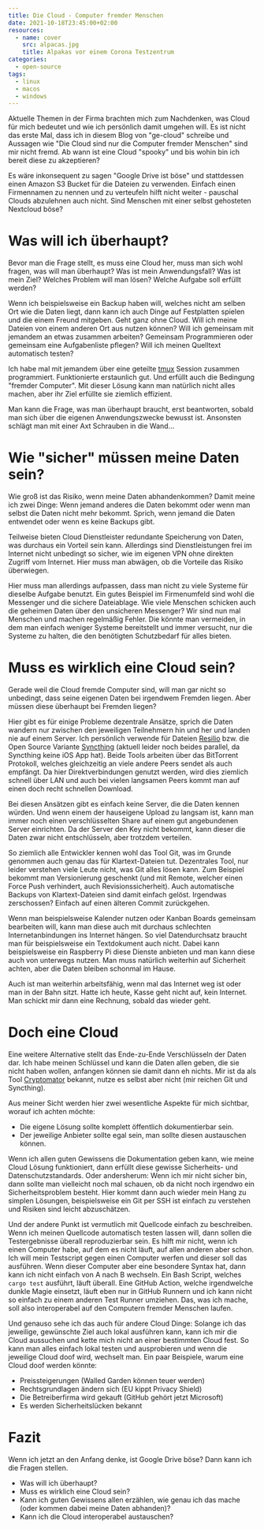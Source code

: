 ```yaml
---
title: Die Cloud - Computer fremder Menschen
date: 2021-10-18T23:45:00+02:00
resources:
  - name: cover
    src: alpacas.jpg
    title: Alpakas vor einem Corona Testzentrum
categories:
  - open-source
tags:
  - linux
  - macos
  - windows
---
```

Aktuelle Themen in der Firma brachten mich zum Nachdenken, was Cloud für mich bedeutet und wie ich persönlich damit umgehen will.
Es ist nicht das erste Mal, dass ich in diesem Blog von "ge-cloud" schreibe und Aussagen wie "Die Cloud sind nur die Computer fremder Menschen" sind mir nicht fremd.
Ab wann ist eine Cloud "spooky" und bis wohin bin ich bereit diese zu akzeptieren?

Es wäre inkonsequent zu sagen "Google Drive ist böse" und stattdessen einen Amazon S3 Bucket für die Dateien zu verwenden.
Einfach einen Firmennamen zu nennen und zu verteufeln hilft nicht weiter - pauschal Clouds abzulehnen auch nicht.
Sind Menschen mit einer selbst gehosteten Nextcloud böse?

# Was will ich überhaupt?

Bevor man die Frage stellt, es muss eine Cloud her, muss man sich wohl fragen, was will man überhaupt?
Was ist mein Anwendungsfall?
Was ist mein Ziel?
Welches Problem will man lösen?
Welche Aufgabe soll erfüllt werden?

Wenn ich beispielsweise ein Backup haben will, welches nicht am selben Ort wie die Daten liegt, dann kann ich auch Dinge auf Festplatten spielen und die einem Freund mitgeben.
Geht ganz ohne Cloud.
Will ich meine Dateien von einem anderen Ort aus nutzen können?
Will ich gemeinsam mit jemandem an etwas zusammen arbeiten?
Gemeinsam Programmieren oder gemeinsam eine Aufgabenliste pflegen?
Will ich meinen Quelltext automatisch testen?

Ich habe mal mit jemandem über eine geteilte [tmux](https://github.com/tmux/tmux/wiki) Session zusammen programmiert.
Funktionierte erstaunlich gut.
Und erfüllt auch die Bedingung "fremder Computer".
Mit dieser Lösung kann man natürlich nicht alles machen, aber ihr Ziel erfüllte sie ziemlich effizient.

Man kann die Frage, was man überhaupt braucht, erst beantworten, sobald man sich über die eigenen Anwendungszwecke bewusst ist.
Ansonsten schlägt man mit einer Axt Schrauben in die Wand…

# Wie "sicher" müssen meine Daten sein?

Wie groß ist das Risiko, wenn meine Daten abhandenkommen?
Damit meine ich zwei Dinge: Wenn jemand anderes die Daten bekommt oder wenn man selbst die Daten nicht mehr bekommt.
Sprich, wenn jemand die Daten entwendet oder wenn es keine Backups gibt.

Teilweise bieten Cloud Dienstleister redundante Speicherung von Daten, was durchaus ein Vorteil sein kann.
Allerdings sind Dienstleistungen frei im Internet nicht unbedingt so sicher, wie im eigenen VPN ohne direkten Zugriff vom Internet.
Hier muss man abwägen, ob die Vorteile das Risiko überwiegen.

Hier muss man allerdings aufpassen, dass man nicht zu viele Systeme für dieselbe Aufgabe benutzt.
Ein gutes Beispiel im Firmenumfeld sind wohl die Messenger und die sichere Dateiablage.
Wie viele Menschen schicken auch die geheimen Daten über den unsicheren Messenger?
Wir sind nun mal Menschen und machen regelmäßig Fehler.
Die könnte man vermeiden, in dem man einfach weniger Systeme bereitstellt und immer versucht, nur die Systeme zu halten, die den benötigten Schutzbedarf für alles bieten.

# Muss es wirklich eine Cloud sein?

Gerade weil die Cloud fremde Computer sind, will man gar nicht so unbedingt, dass seine eigenen Daten bei irgendwem Fremden liegen.
Aber müssen diese überhaupt bei Fremden liegen?

Hier gibt es für einige Probleme dezentrale Ansätze, sprich die Daten wandern nur zwischen den jeweiligen Teilnehmern hin und her und landen nie auf einem Server.
Ich persönlich verwende für Dateien [Resilio](https://www.resilio.com/) bzw. die Open Source Variante [Syncthing](https://syncthing.net) (aktuell leider noch beides parallel, da Syncthing keine iOS App hat).
Beide Tools arbeiten über das BitTorrent Protokoll, welches gleichzeitig an viele andere Peers sendet als auch empfängt.
Da hier Direktverbindungen genutzt werden, wird dies ziemlich schnell über LAN und auch bei vielen langsamen Peers kommt man auf einen doch recht schnellen Download.

Bei diesen Ansätzen gibt es einfach keine Server, die die Daten kennen würden.
Und wenn einem der hauseigene Upload zu langsam ist, kann man immer noch einen verschlüsselten Share auf einem gut angebundenen Server einrichten.
Da der Server den Key nicht bekommt, kann dieser die Daten zwar nicht entschlüsseln, aber trotzdem verteilen.

So ziemlich alle Entwickler kennen wohl das Tool Git, was im Grunde genommen auch genau das für Klartext-Dateien tut.
Dezentrales Tool, nur leider verstehen viele Leute nicht, was Git alles lösen kann.
Zum Beispiel bekommt man Versionierung geschenkt (und mit Remote, welcher einen Force Push verhindert, auch Revisionssicherheit).
Auch automatische Backups von Klartext-Dateien sind damit einfach gelöst.
Irgendwas zerschossen?
Einfach auf einen älteren Commit zurückgehen.

Wenn man beispielsweise Kalender nutzen oder Kanban Boards gemeinsam bearbeiten will, kann man diese auch mit durchaus schlechten Internetanbindungen ins Internet hängen.
So viel Datendurchsatz braucht man für beispielsweise ein Textdokument auch nicht.
Dabei kann beispielsweise ein Raspberry Pi diese Dienste anbieten und man kann diese auch von unterwegs nutzen.
Man muss natürlich weiterhin auf Sicherheit achten, aber die Daten bleiben schonmal im Hause.

Auch ist man weiterhin arbeitsfähig, wenn mal das Internet weg ist oder man in der Bahn sitzt.
Hatte ich heute, Kasse geht nicht auf, kein Internet.
Man schickt mir dann eine Rechnung, sobald das wieder geht.

# Doch eine Cloud

Eine weitere Alternative stellt das Ende-zu-Ende Verschlüsseln der Daten dar.
Ich habe meinen Schlüssel und kann die Daten allen geben, die sie nicht haben wollen, anfangen können sie damit dann eh nichts.
Mir ist da als Tool [Cryptomator](https://cryptomator.org/) bekannt, nutze es selbst aber nicht (mir reichen Git und Syncthing).

Aus meiner Sicht werden hier zwei wesentliche Aspekte für mich sichtbar, worauf ich achten möchte:
- Die eigene Lösung sollte komplett öffentlich dokumentierbar sein.
- Der jeweilige Anbieter sollte egal sein, man sollte diesen austauschen können.

Wenn ich allen guten Gewissens die Dokumentation geben kann, wie meine Cloud Lösung funktioniert, dann erfüllt diese gewisse Sicherheits- und Datenschutzstandards.
Oder andersherum: Wenn ich mir nicht sicher bin, dann sollte man vielleicht noch mal schauen, ob da nicht noch irgendwo ein Sicherheitsproblem besteht.
Hier kommt dann auch wieder mein Hang zu simplen Lösungen, beispielsweise ein Git per SSH ist einfach zu verstehen und Risiken sind leicht abzuschätzen.

Und der andere Punkt ist vermutlich mit Quellcode einfach zu beschreiben.
Wenn ich meinen Quellcode automatisch testen lassen will, dann sollen die Testergebnisse überall reproduzierbar sein.
Es hilft mir nicht, wenn ich einen Computer habe, auf dem es nicht läuft, auf allen anderen aber schon.
Ich will mein Testscript gegen einen Computer werfen und dieser soll das ausführen.
Wenn dieser Computer aber eine besondere Syntax hat, dann kann ich nicht einfach von A nach B wechseln.
Ein Bash Script, welches `cargo test` ausführt, läuft überall.
Eine GitHub Action, welche irgendwelche dunkle Magie einsetzt, läuft eben nur in GitHub Runnern und ich kann nicht so einfach zu einem anderen Test Runner umziehen.
Das, was ich mache, soll also interoperabel auf den Computern fremder Menschen laufen.

Und genauso sehe ich das auch für andere Cloud Dinge:
Solange ich das jeweilige, gewünschte Ziel auch lokal ausführen kann, kann ich mir die Cloud aussuchen und kette mich nicht an einer bestimmten Cloud fest.
So kann man alles einfach lokal testen und ausprobieren und wenn die jeweilige Cloud doof wird, wechselt man.
Ein paar Beispiele, warum eine Cloud doof werden könnte:
- Preissteigerungen (Walled Garden können teuer werden)
- Rechtsgrundlagen ändern sich (EU kippt Privacy Shield)
- Die Betreiberfirma wird gekauft (GitHub gehört jetzt Microsoft)
- Es werden Sicherheitslücken bekannt

# Fazit

Wenn ich jetzt an den Anfang denke, ist Google Drive böse?
Dann kann ich die Fragen stellen.
- Was will ich überhaupt?
- Muss es wirklich eine Cloud sein?
- Kann ich guten Gewissens allen erzählen, wie genau ich das mache (oder kommen dabei meine Daten abhanden)?
- Kann ich die Cloud interoperabel austauschen?
